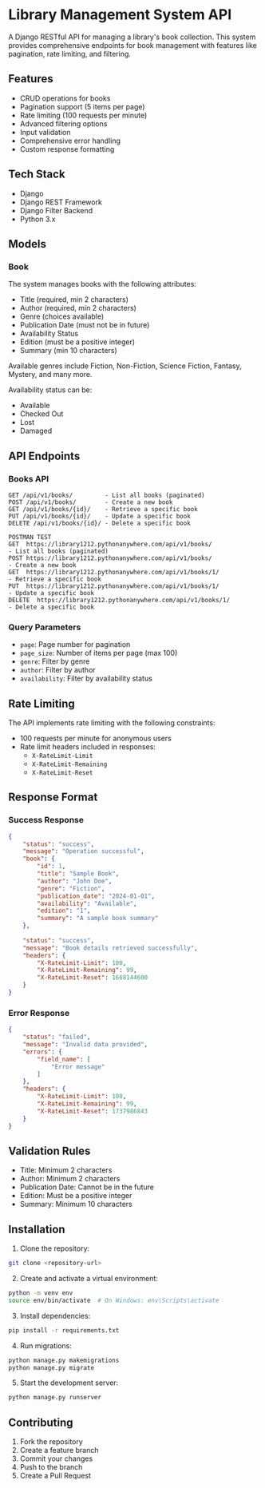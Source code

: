 # Library Management System API

A Django RESTful API for managing a library's book collection. This system provides comprehensive endpoints for book management with features like pagination, rate limiting, and filtering.

## Features

- CRUD operations for books
- Pagination support (5 items per page)
- Rate limiting (100 requests per minute)
- Advanced filtering options
- Input validation
- Comprehensive error handling
- Custom response formatting

## Tech Stack

- Django
- Django REST Framework
- Django Filter Backend
- Python 3.x

## Models

### Book
The system manages books with the following attributes:

- Title (required, min 2 characters)
- Author (required, min 2 characters)
- Genre (choices available)
- Publication Date (must not be in future)
- Availability Status
- Edition (must be a positive integer)
- Summary (min 10 characters)

Available genres include Fiction, Non-Fiction, Science Fiction, Fantasy, Mystery, and many more.

Availability status can be:
- Available
- Checked Out
- Lost
- Damaged

## API Endpoints

### Books API

```
GET /api/v1/books/         - List all books (paginated)
POST /api/v1/books/        - Create a new book
GET /api/v1/books/{id}/    - Retrieve a specific book
PUT /api/v1/books/{id}/    - Update a specific book
DELETE /api/v1/books/{id}/ - Delete a specific book
```
```
POSTMAN TEST
GET  https://library1212.pythonanywhere.com/api/v1/books/                  - List all books (paginated)
POST https://library1212.pythonanywhere.com/api/v1/books/                  - Create a new book
GET  https://library1212.pythonanywhere.com/api/v1/books/1/               - Retrieve a specific book
PUT  https://library1212.pythonanywhere.com/api/v1/books/1/               - Update a specific book
DELETE  https://library1212.pythonanywhere.com/api/v1/books/1/            - Delete a specific book
```


### Query Parameters

- `page`: Page number for pagination
- `page_size`: Number of items per page (max 100)
- `genre`: Filter by genre
- `author`: Filter by author
- `availability`: Filter by availability status

## Rate Limiting

The API implements rate limiting with the following constraints:
- 100 requests per minute for anonymous users
- Rate limit headers included in responses:
  - `X-RateLimit-Limit`
  - `X-RateLimit-Remaining`
  - `X-RateLimit-Reset`

## Response Format

### Success Response

```json
{
    "status": "success",
    "message": "Operation successful",
    "book": {
        "id": 1,
        "title": "Sample Book",
        "author": "John Doe",
        "genre": "Fiction",
        "publication_date": "2024-01-01",
        "availability": "Available",
        "edition": "1",
        "summary": "A sample book summary"
    },
    
    "status": "success",
    "message": "Book details retrieved successfully",
    "headers": {
        "X-RateLimit-Limit": 100,
        "X-RateLimit-Remaining": 99,
        "X-RateLimit-Reset": 1668144600
    }
}

```

### Error Response

```json
{
    "status": "failed",
    "message": "Invalid data provided",
    "errors": {
        "field_name": [
            "Error message"
        ]
    },
    "headers": {
        "X-RateLimit-Limit": 100,
        "X-RateLimit-Remaining": 99,
        "X-RateLimit-Reset": 1737986843
    }
}
```

## Validation Rules

- Title: Minimum 2 characters
- Author: Minimum 2 characters
- Publication Date: Cannot be in the future
- Edition: Must be a positive integer
- Summary: Minimum 10 characters

## Installation

1. Clone the repository:
```bash
git clone <repository-url>
```

2. Create and activate a virtual environment:
```bash
python -m venv env
source env/bin/activate  # On Windows: env\Scripts\activate
```

3. Install dependencies:
```bash
pip install -r requirements.txt
```

4. Run migrations:
```bash
python manage.py makemigrations
python manage.py migrate
```

5. Start the development server:
```bash
python manage.py runserver
```

## Contributing

1. Fork the repository
2. Create a feature branch
3. Commit your changes
4. Push to the branch
5. Create a Pull Request


